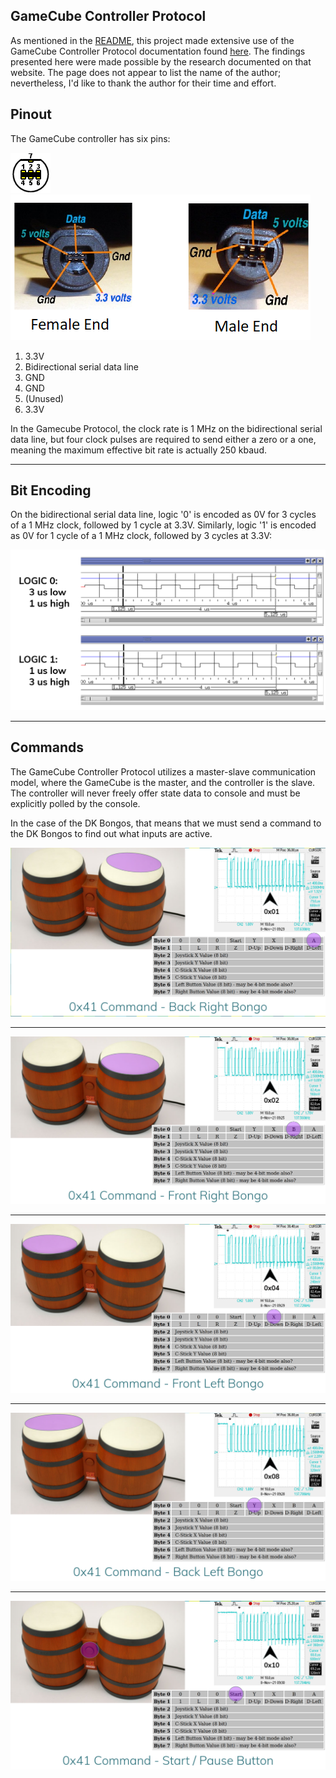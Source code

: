 
## GameCube Controller Protocol

As mentioned in the [README](../README.md), this project made extensive use of the GameCube Controller Protocol documentation found [here](http://www.int03.co.uk/crema/hardware/gamecube/gc-control.html). The findings presented here were made possible by the research documented on that website. The page does not appear to list the name of the author; nevertheless, I'd like to thank the author for their time and effort.

## Pinout

The GameCube controller has six pins:

![Numbered pinout of GameCube controller connecter](images/numbered_pinout.gif)
![Female and male pinout of a GameCube controller connecter](images/pinout.png)

1) 3.3V
2) Bidirectional serial data line
3) GND
4) GND
5) (Unused)
6) 3.3V

In the Gamecube Protocol, the clock rate is 1 MHz on the bidirectional serial data line, but four clock pulses are required to send either a zero or a one, meaning the maximum effective bit rate is actually 250 kbaud.


---
## Bit Encoding

On the bidirectional serial data line, logic '0' is encoded as 0V for 3 cycles of a 1 MHz clock, followed by 1 cycle at 3.3V. Similarly, logic '1' is encoded as 0V for 1 cycle of a 1 MHz clock, followed by 3 cycles at 3.3V:

![Bit encoding](images/bit_encoding.png)

---
## Commands

The GameCube Controller Protocol utilizes a master-slave communication model, where the GameCube is the master, and the controller is the slave. The controller will never freely offer state data to console and must be explicitly polled by the console.

In the case of the DK Bongos, that means that we must send a command to the DK Bongos to find out what inputs are active.

![Back Right Bongo](images/back_right_bongo.png)

---

![Front Right Bongo](images/front_right_bongo.png)

---

![Front Left Bongo](images/front_left_bongo.png)

---

![Back Left Bongo](images/back_left_bongo.png)

---

![Start / Pause Button](images/start_pause_button.png)